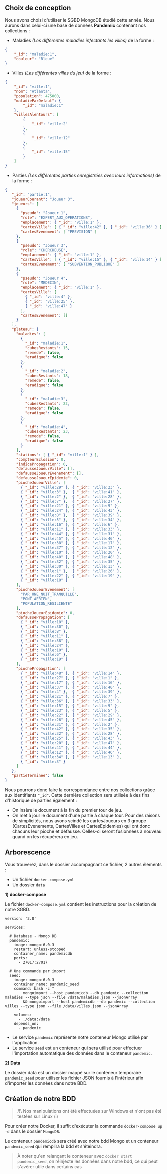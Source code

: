 ## Choix de conception
Nous avons choisi d'utiliser le SGBD MongoDB étudié cette année.
Nous aurons dans celui-ci une base de données **Pandemic** contenant nos collections :

 - Maladies *(Les différentes maladies infectants les villes)* de la forme :
```json
{
	"_id": "maladie:1",
	"couleur": "Bleue"
}
```
 - Villes *(Les différentes villes du jeu)* de la forme :
```json
{
	"_id": "ville:1",
	"nom": "Atlanta",
	"population": 475000,
	"maladieParDefaut": {
		"_id": "maladie:1"
	},
	"villesAlentours": [
		{
			"_id": "ville:2"
		},
		{
			"_id": "ville:12"
		},
		{
			"_id": "ville:15"
		}
	]
}
```
 - Parties *(Les différentes parties enregistrées avec leurs informations)* de la forme :
 ```json
{
    "_id": "partie:1",
    "joueurCourant": "Joueur 3",
    "joueurs": [
      {
        "pseudo": "Joueur 1",
        "role": "EXPERT_AUX_OPERATIONS",
        "emplacement": { "_id": "ville:1" },
        "cartesVille": [ { "_id": "ville:42" }, { "_id": "ville:36" } ],
        "cartesEvenement": [ "PREVISION" ]
      },
      {
        "pseudo": "Joueur 3",
        "role": "CHERCHEUSE",
        "emplacement": { "_id": "ville:1" },
        "cartesVille": [ { "_id": "ville:15" }, { "_id": "ville:14" } ],
        "cartesEvenement": [ "SUBVENTION_PUBLIQUE" ]
      },
      {
        "pseudo": "Joueur 4",
        "role": "MEDECIN",
        "emplacement": { "_id": "ville:1" },
        "cartesVille": [
          { "_id": "ville:4" },
          { "_id": "ville:25" },
          { "_id": "ville:47" }
        ],
        "cartesEvenement": []
      }
    ],
    "plateau": {
      "maladies": [
        {
          "_id": "maladie:1",
          "cubesRestants": 15,
          "remede": false,
          "eradique": false
        },
        {
          "_id": "maladie:2",
          "cubesRestants": 18,
          "remede": false,
          "eradique": false
        },
        {
          "_id": "maladie:3",
          "cubesRestants": 22,
          "remede": false,
          "eradique": false
        },
        {
          "_id": "maladie:4",
          "cubesRestants": 23,
          "remede": false,
          "eradique": false
        }
      ],
      "stations": [ { "_id": "ville:1" } ],
      "compteurEclosion": 0,
      "indicePropagation": 0,
      "defausseJoueurVille": [],
      "defausseJoueurEvenement": [],
      "defausseJoueurEpidemie": 0,
      "piocheJoueurVille": [
        { "_id": "ville:29" }, { "_id": "ville:23" },
        { "_id": "ville:3" },  { "_id": "ville:41" },
        { "_id": "ville:2" },  { "_id": "ville:28" },
        { "_id": "ville:7" },  { "_id": "ville:27" },
        { "_id": "ville:21" }, { "_id": "ville:9" },
        { "_id": "ville:24" }, { "_id": "ville:43" },
        { "_id": "ville:8" },  { "_id": "ville:39" },
        { "_id": "ville:5" },  { "_id": "ville:34" },
        { "_id": "ville:16" }, { "_id": "ville:6" },
        { "_id": "ville:11" }, { "_id": "ville:33" },
        { "_id": "ville:44" }, { "_id": "ville:31" },
        { "_id": "ville:45" }, { "_id": "ville:46" },
        { "_id": "ville:38" }, { "_id": "ville:17" },
        { "_id": "ville:37" }, { "_id": "ville:12" },
        { "_id": "ville:10" }, { "_id": "ville:20" },
        { "_id": "ville:40" }, { "_id": "ville:48" },
        { "_id": "ville:32" }, { "_id": "ville:35" },
        { "_id": "ville:30" }, { "_id": "ville:13" },
        { "_id": "ville:1" },  { "_id": "ville:26" },
        { "_id": "ville:22" }, { "_id": "ville:19" },
        { "_id": "ville:18" }
      ],
      "piocheJoueurEvenement": [
        "PAR_UNE_NUIT_TRANQUILLE",
        "PONT_AERIEN",
        "POPULATION_RESILIENTE"
      ],
      "piocheJoueurEpidemie": 0,
      "defaussePropagation": [
        { "_id": "ville:18" },
        { "_id": "ville:30" },
        { "_id": "ville:8" },
        { "_id": "ville:11" },
        { "_id": "ville:38" },
        { "_id": "ville:24" },
        { "_id": "ville:10" },
        { "_id": "ville:6" },
        { "_id": "ville:19" }
      ],
      "piochePropagation": [
        { "_id": "ville:48" }, { "_id": "ville:14" },
        { "_id": "ville:27" }, { "_id": "ville:1" },
        { "_id": "ville:17" }, { "_id": "ville:16" },
        { "_id": "ville:37" }, { "_id": "ville:40" },
        { "_id": "ville:4" },  { "_id": "ville:39" },
        { "_id": "ville:21" }, { "_id": "ville:7" },
        { "_id": "ville:36" }, { "_id": "ville:33" },
        { "_id": "ville:15" }, { "_id": "ville:9" },
        { "_id": "ville:23" }, { "_id": "ville:5" },
        { "_id": "ville:22" }, { "_id": "ville:29" },
        { "_id": "ville:26" }, { "_id": "ville:45" },
        { "_id": "ville:31" }, { "_id": "ville:2" },
        { "_id": "ville:42" }, { "_id": "ville:35" },
        { "_id": "ville:32" }, { "_id": "ville:28" },
        { "_id": "ville:25" }, { "_id": "ville:43" },
        { "_id": "ville:20" }, { "_id": "ville:47" },
        { "_id": "ville:41" }, { "_id": "ville:44" },
        { "_id": "ville:12" }, { "_id": "ville:46" },
        { "_id": "ville:34" }, { "_id": "ville:13" },
        { "_id": "ville:3" }
      ]
    },
    "partieTerminee": false
}
 ```

Nous pourrons donc faire la correspondance entre nos collections grâce aux identifiants `"_id"`.
Cette dernière collection sera utilisée à des fins d'historique de parties également : 
- On insère le document à la fin du premier tour de jeu.
- On met à jour le document d'une partie à chaque tour.
Pour des raisons de simplicités, nous avons scindé les cartesJoueurs en 3 groupe (CartesEvenements, CartesVilles et CartesEpidemies) qui ont donc chacuns leur pioche et défausse. Celles-ci seront fusionnées à nouveau quand on les récupèrera en jeu.

## Arborescence

Vous trouverez, dans le dossier accompagnant ce fichier, 2 autres éléments :
 - Un fichier `docker-compose.yml`
 - Un dossier `data` 

**1) docker-compose**

Le fichier `docker-compose.yml` contient les instructions pour la création de notre SGBD.
```
version: '3.8'

services:
  
  # Database - Mongo DB
  pandemic:
	image: mongo:6.0.3
	restart: unless-stopped
	container_name: pandemicdb
	ports:
	  - 27017:27017
  
  # Une commande par import
  seed:
	image: mongo:6.0.3
	container_name: pandemic_seed
	command: bash -c "
		mongoimport --host pandemicdb --db pandemic --collection maladies --type json --file /data/maladies.json --jsonArray 
		&& mongoimport --host pandemicdb --db pandemic --collection villes --type json --file /data/villes.json --jsonArray
	  "
	volumes:
	  - ./data:/data
	depends_on:
	  - pandemic
```

- Le service `pandemic` représente notre conteneur Mongo utilisé par l'application.
 - Le service `seed` est un conteneur qui sera utilisé pour effectuer l'importation automatique des données dans le conteneur `pandemic`.

**2) Data**

Le dossier data est un dossier mappé sur le conteneur temporaire `pandemic_seed` pour utiliser les fichier JSON fournis à l'intérieur afin d'importer les données dans notre BDD.

## Création de notre BDD
> /!\ Nos manipulations ont été effectuées sur Windows et n'ont pas été testées sur Linux /!\

Pour créer notre Docker, il suffit d'exécuter la commande `docker-compose up -d` dans le dossier `MongoDB`.

Le conteneur `pandemicdb` sera créé avec notre bdd Mongo et un conteneur `pandemic_seed` qui remplira la bdd et s'éteindra. 

> À noter qu'en relançant le conteneur avec `docker start pandemic_seed`, on réinjecte les données dans notre bdd, ce qui peut s'avérer utile dans certains cas


